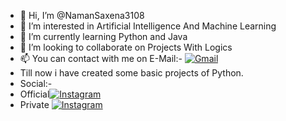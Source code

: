 - 👋 Hi, I’m @NamanSaxena3108
- 👀 I’m interested in Artificial Intelligence And Machine Learning
- 🌱 I’m currently learning Python and Java
- 💞️ I’m looking to collaborate on Projects With Logics
- 📫 You can contact with me on E-Mail:- [![Gmail](https://img.shields.io/badge/Gmail-D14836?style=for-the-badge&logo=gmail&logoColor=white)](https://mail.google.com/mail/u/0/#inbox)
- Till now i have created some basic projects of Python.
- Social:-
- Official[![Instagram](https://img.shields.io/badge/Instagram-%23E4405F.svg?logo=Instagram&logoColor=white)](https://www.instagram.com/ig_namansaxena31)
- Private [![Instagram](https://img.shields.io/badge/Instagram-%23E4405F.svg?logo=Instagram&logoColor=white)](https://www.instagram.com/one_one239)


<!---
NamanSaxena3108/NamanSaxena3108 is a ✨ special ✨ repository because its `README.md` (this file) appears on your GitHub profile.
You can click the Preview link to take a look at your changes.
--->
